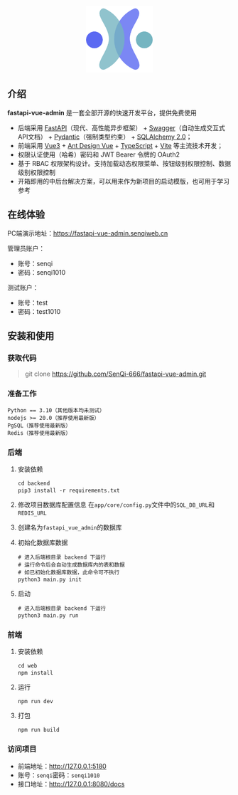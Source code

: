 <div align="center">
  <p align="center">
    <img src="web/public/logo.png" height="150" alt="logo"/>
  </p>
</div>

## 介绍

<b>fastapi-vue-admin</b> 是一套全部开源的快速开发平台，提供免费使用

- 后端采用 <a href="https://fastapi.tiangolo.com/zh/">FastAPI</a>（现代、高性能异步框架） + <a href="https://swagger.io/docs/specification/about/">Swagger</a>（自动生成交互式API文档） + <a href="https://docs.pydantic.dev/2.5/">Pydantic</a>（强制类型约束） + <a href="https://docs.sqlalchemy.org/en/20/">SQLAlchemy 2.0</a>；
- 前端采用 <a href="https://cn.vuejs.org/guide/introduction.html">Vue3</a> + <a href="https://antdv.com/docs/vue/introduce-cn">Ant Design Vue</a> + <a href="https://www.typescriptlang.org/">TypeScript</a> + <a href="https://vitejs.dev/">Vite</a> 等主流技术开发；
- 权限认证使用（哈希）密码和 JWT Bearer 令牌的 OAuth2
- 基于 RBAC 权限架构设计。支持加载动态权限菜单、按钮级别权限控制、数据级别权限控制
- 开箱即用的中后台解决方案，可以用来作为新项目的启动模版，也可用于学习参考

## 在线体验

PC端演示地址：https://fastapi-vue-admin.senqiweb.cn

管理员账户：

- 账号：senqi
- 密码：senqi1010

测试账户：

- 账号：test
- 密码：test1010

## 安装和使用

### 获取代码

> git clone https://github.com/SenQi-666/fastapi-vue-admin.git

### 准备工作

```
Python == 3.10（其他版本均未测试）
nodejs >= 20.0（推荐使用最新版）
PgSQL（推荐使用最新版）
Redis（推荐使用最新版）
```

### 后端

1. 安装依赖
   
   ```shell
   cd backend
   pip3 install -r requirements.txt
   ```

2. 修改项目数据库配置信息
   在`app/core/config.py`文件中的`SQL_DB_URL`和`REDIS_URL`

3. 创建名为`fastapi_vue_admin`的数据库

4. 初始化数据库数据
   
   ```shell
   # 进入后端根目录 backend 下运行
   # 运行命令后会自动生成数据库内的表和数据
   # 如已初始化数据库数据，此命令可不执行
   python3 main.py init
   ```

5. 启动
   
   ```shell
   # 进入后端根目录 backend 下运行
   python3 main.py run
   ```

### 前端

1. 安装依赖
   
   ```shell
   cd web
   npm install
   ```

2. 运行
   
   ```shell
   npm run dev
   ```

3. 打包
   
   ```shell
   npm run build
   ```

### 访问项目

- 前端地址：http://127.0.0.1:5180
- 账号：`senqi`密码：`senqi1010`
- 接口地址：http://127.0.0.1:8080/docs
